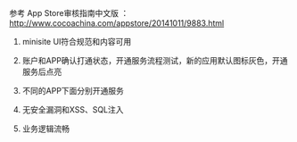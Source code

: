 参考
App Store审核指南中文版
：http://www.cocoachina.com/appstore/20141011/9883.html
 
 
1. minisite UI符合规范和内容可用
 
2. 账户和APP确认打通状态，开通服务流程测试，新的应用默认图标灰色，开通服务后点亮
 
3. 不同的APP下面分别开通服务
 
4. 无安全漏洞和XSS、SQL注入
 
5. 业务逻辑流畅
